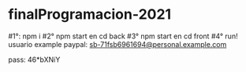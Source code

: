 # finalProgramacion-2021
#1°: npm i
#2° npm start en cd back
#3° npm start en cd front
#4° run!
usuario example paypal: sb-71fsb6961694@personal.example.com

pass: 46*bXNiY